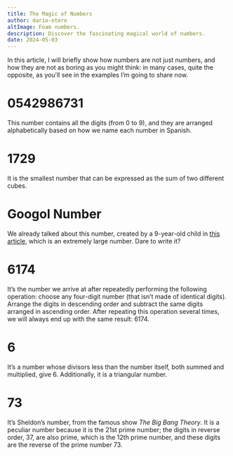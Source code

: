 ```yaml
---
title: The Magic of Numbers  
author: dario-otero  
altImage: Foam numbers.  
description: Discover the fascinating magical world of numbers.  
date: 2024-05-03  
---
```


In this article, I will briefly show how numbers are not just numbers, and how they are not as boring as you might think: in many cases, quite the opposite, as you'll see in the examples I’m going to share now.

# 0542986731

This number contains all the digits (from 0 to 9), and they are arranged alphabetically based on how we name each number in Spanish.

# 1729

It is the smallest number that can be expressed as the sum of two different cubes.

# Googol Number

We already talked about this number, created by a 9-year-old child in [this article](/que-es-el-numero-googol), which is an extremely large number. Dare to write it?

# 6174

It’s the number we arrive at after repeatedly performing the following operation: choose any four-digit number (that isn’t made of identical digits). Arrange the digits in descending order and subtract the same digits arranged in ascending order. After repeating this operation several times, we will always end up with the same result: 6174.

# 6

It’s a number whose divisors less than the number itself, both summed and multiplied, give 6. Additionally, it is a triangular number.

# 73

It’s Sheldon’s number, from the famous show *The Big Bang Theory*. It is a peculiar number because it is the 21st prime number; the digits in reverse order, 37, are also prime, which is the 12th prime number, and these digits are the reverse of the prime number 73.
